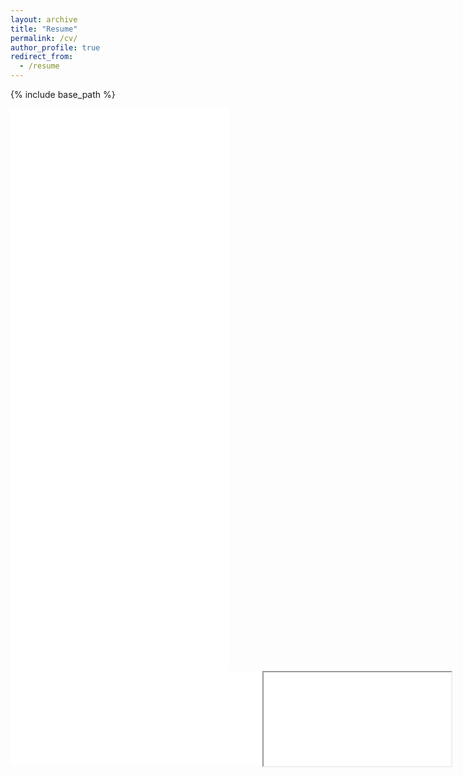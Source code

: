 ```yaml
---
layout: archive
title: "Resume"
permalink: /cv/
author_profile: true
redirect_from:
  - /resume
---
```


{% include base_path %}

<embed src='/images/Resume.pdf' width="350px" height="450px">

<embed src='/images/Resume.pdf' width="350" height="450">

<embed src='/images/Resume.pdf' width="80%" >

<iframe style="position: absolute; weight: 80%" src= '/images/Resume.pdf' />



Work experience
======
* Summer 2015: Research Assistant
  * Github University
  * Duties included: Tagging issues
  * Supervisor: Professor Git

* Fall 2015: Research Assistant
  * Github University
  * Duties included: Merging pull requests
  * Supervisor: Professor Hub
  
Skills
======
* Skill 1
* Skill 2
  * Sub-skill 2.1
  * Sub-skill 2.2
  * Sub-skill 2.3
* Skill 3

Publications
======
  <ul>{% for post in site.publications %}
    {% include archive-single-cv.html %}
  {% endfor %}</ul>
  
Talks
======
  <ul>{% for post in site.talks %}
    {% include archive-single-talk-cv.html %}
  {% endfor %}</ul>
  
Teaching
======
  <ul>{% for post in site.teaching %}
    {% include archive-single-cv.html %}
  {% endfor %}</ul>
  
Service and leadership
======
* Currently signed in to 43 different slack teams
